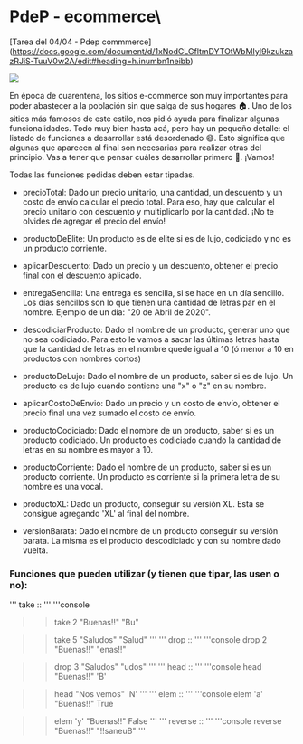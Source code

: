 # PdeP - ecommerce\
[Tarea del 04/04 - Pdep commmerce] (https://docs.google.com/document/d/1xNodCLGfltmDYTOtWbMIyI9kzukzazRJiS-TuuV0w2A/edit#heading=h.inumbn1neibb)

![](https://lh5.googleusercontent.com/Dwh2I_VVHph91WEC1XVEU4hEgKbjCmd80VUp3-IqAajSoody4kpk5_xVzmmzjpz2jMeIj1eHLZSlSC-gGMAorigyuIDMo8cb_naMKniExsCLhQOE6kb9cxeXcCFznQ8C8JnhUrCZ)

En época de cuarentena, los sitios e-commerce son muy importantes para poder abastecer a la población sin que salga de sus hogares 🏠. Uno de los sitios más famosos de este estilo, nos pidió ayuda para finalizar algunas funcionalidades. Todo muy bien hasta acá, pero hay un pequeño detalle: el listado de funciones a desarrollar está desordenado 😅. Esto significa que algunas que aparecen al final son necesarias para realizar otras del principio. Vas a tener que pensar cuáles desarrollar primero 🤔. ¡Vamos!

Todas las funciones pedidas deben estar tipadas.

-   precioTotal: Dado un precio unitario, una cantidad, un descuento y un costo de envío calcular el precio total. Para eso, hay que calcular el precio unitario con descuento y multiplicarlo por la cantidad. ¡No te olvides de agregar el precio del envío! 

-   productoDeElite: Un producto es de elite si es de lujo, codiciado y no es un producto corriente.

-   aplicarDescuento: Dado un precio y un descuento, obtener el precio final con el descuento aplicado.

-   entregaSencilla: Una entrega es sencilla, si se hace en un día sencillo. Los días sencillos son lo que tienen una cantidad de letras par en el nombre. Ejemplo de un día: "20 de Abril de 2020".  

-   descodiciarProducto: Dado el nombre de un producto, generar uno que no sea codiciado. Para esto le vamos a sacar las últimas letras hasta que la cantidad de letras en el nombre quede igual a 10 (ó menor a 10 en productos con nombres cortos)

-   productoDeLujo: Dado el nombre de un producto, saber si es de lujo. Un producto es de lujo cuando contiene una "x" o "z" en su nombre.

-   aplicarCostoDeEnvio: Dado un precio y un costo de envío, obtener el precio final una vez sumado el costo de envío.

-   productoCodiciado: Dado el nombre de un producto, saber si es un producto codiciado. Un producto es codiciado cuando la cantidad de letras en su nombre es mayor a 10.

-   productoCorriente: Dado el nombre de un producto, saber si es un producto corriente. Un producto es corriente si la primera letra de su nombre es una vocal.

-   productoXL: Dado un producto, conseguir su versión XL. Esta se consigue agregando 'XL' al final del nombre.

-   versionBarata: Dado el nombre de un producto conseguir su versión barata. La misma es el producto descodiciado y con su nombre dado vuelta.

### Funciones que pueden utilizar (y tienen que tipar, las usen o no):
'''
take ::
'''
'''console
>> take 2 "Buenas!!"
"Bu"

>> take 5 "Saludos"
"Salud"
'''
'''
drop ::
'''
'''console
>> drop 2 "Buenas!!"
"enas!!"

>> drop 3 "Saludos"
"udos"
'''
'''
head ::
'''
'''console
>> head "Buenas!!"
'B'

>> head "Nos vemos"
'N'
'''
'''
elem ::
'''
'''console
>> elem 'a' "Buenas!!"
True

>> elem 'y' "Buenas!!"
False
'''
'''
reverse ::
'''
'''console
>> reverse "Buenas!!"
"!!saneuB"
'''